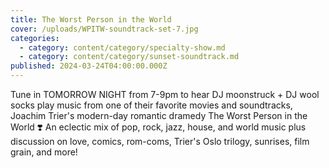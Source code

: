 ```yaml
---
title: The Worst Person in the World
cover: /uploads/WPITW-soundtrack-set-7.jpg
categories:
  - category: content/category/specialty-show.md
  - category: content/category/sunset-soundtrack.md
published: 2024-03-24T04:00:00.000Z
---
```


Tune in TOMORROW NIGHT from 7-9pm to hear DJ moonstruck + DJ wool socks play music from one of their favorite movies and soundtracks, Joachim Trier's modern-day romantic dramedy The Worst Person in the World ❣️ An eclectic mix of pop, rock, jazz, house, and world music plus discussion on love, comics, rom-coms, Trier's Oslo trilogy, sunrises, film grain, and more!
